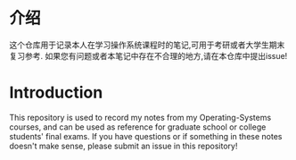 # 介绍
这个仓库用于记录本人在学习操作系统课程时的笔记,可用于考研或者大学生期末复习参考.
如果您有问题或者本笔记中存在不合理的地方,请在本仓库中提出issue!
# Introduction
This repository is used to record my notes from my Operating-Systems courses, and can be used as reference for graduate school or college students' final exams.
If you have questions or if something in these notes doesn't make sense, please submit an issue in this repository!
